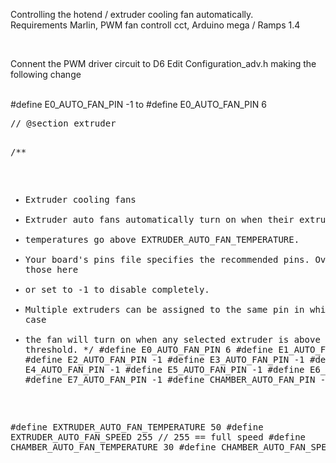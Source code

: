 Controlling the hotend / extruder cooling fan automatically.<br> 
Requirements Marlin, PWM fan controll cct, Arduino mega / Ramps 1.4 <br>

<br>

Connent the PWM driver circuit to D6 
Edit Configuration_adv.h making the following change

 <br>
#define E0_AUTO_FAN_PIN -1 to #define E0_AUTO_FAN_PIN 6
<br>
<pre>
// @section extruder

/**
 * Extruder cooling fans
 * Extruder auto fans automatically turn on when their extruders'
 * temperatures go above EXTRUDER_AUTO_FAN_TEMPERATURE.
 * Your board's pins file specifies the recommended pins. Override those here
 * or set to -1 to disable completely.
 * Multiple extruders can be assigned to the same pin in which case
 * the fan will turn on when any selected extruder is above the threshold.
 */
#define E0_AUTO_FAN_PIN 6
#define E1_AUTO_FAN_PIN -1
#define E2_AUTO_FAN_PIN -1
#define E3_AUTO_FAN_PIN -1
#define E4_AUTO_FAN_PIN -1
#define E5_AUTO_FAN_PIN -1
#define E6_AUTO_FAN_PIN -1
#define E7_AUTO_FAN_PIN -1
#define CHAMBER_AUTO_FAN_PIN -1

#define EXTRUDER_AUTO_FAN_TEMPERATURE 50
#define EXTRUDER_AUTO_FAN_SPEED 255   // 255 == full speed
#define CHAMBER_AUTO_FAN_TEMPERATURE 30
#define CHAMBER_AUTO_FAN_SPEED 255

</pre>

<br>
<br>
<br>
<br>
<br>
<br>
<br>
